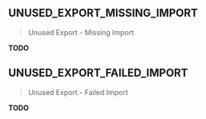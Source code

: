## UNUSED_EXPORT_MISSING_IMPORT

> Unused Export - Missing Import

__TODO__

## UNUSED_EXPORT_FAILED_IMPORT

> Unused Export - Failed Import

__TODO__
